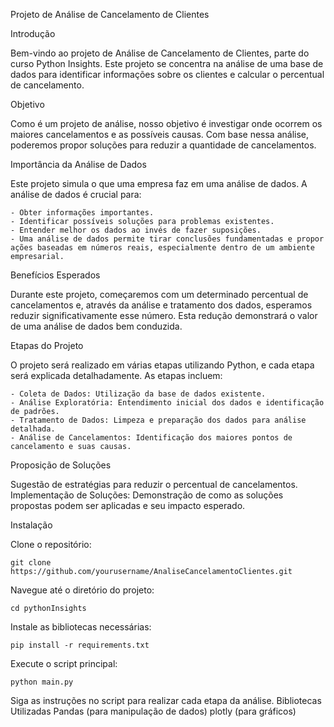 Projeto de Análise de Cancelamento de Clientes

Introdução

Bem-vindo ao projeto de Análise de Cancelamento de Clientes, parte do curso Python Insights. Este projeto se concentra na análise de uma base de dados para identificar informações sobre os clientes e calcular o percentual de cancelamento.

Objetivo

Como é um projeto de análise, nosso objetivo é investigar onde ocorrem os maiores cancelamentos e as possíveis causas. Com base nessa análise, poderemos propor soluções para reduzir a quantidade de cancelamentos.

Importância da Análise de Dados

Este projeto simula o que uma empresa faz em uma análise de dados. A análise de dados é crucial para:

    - Obter informações importantes.
    - Identificar possíveis soluções para problemas existentes.
    - Entender melhor os dados ao invés de fazer suposições.
    - Uma análise de dados permite tirar conclusões fundamentadas e propor ações baseadas em números reais, especialmente dentro de um ambiente empresarial.

Benefícios Esperados

Durante este projeto, começaremos com um determinado percentual de cancelamentos e, através da análise e tratamento dos dados, esperamos reduzir significativamente esse número. Esta redução demonstrará o valor de uma análise de dados bem conduzida.

Etapas do Projeto

O projeto será realizado em várias etapas utilizando Python, e cada etapa será explicada detalhadamente. As etapas incluem:

    - Coleta de Dados: Utilização da base de dados existente.
    - Análise Exploratória: Entendimento inicial dos dados e identificação de padrões.
    - Tratamento de Dados: Limpeza e preparação dos dados para análise detalhada.
    - Análise de Cancelamentos: Identificação dos maiores pontos de cancelamento e suas causas.

Proposição de Soluções

Sugestão de estratégias para reduzir o percentual de cancelamentos.
Implementação de Soluções: Demonstração de como as soluções propostas podem ser aplicadas e seu impacto esperado.

Instalação

Clone o repositório:

```
git clone https://github.com/yourusername/AnaliseCancelamentoClientes.git
```
Navegue até o diretório do projeto:

```
cd pythonInsights
```

Instale as bibliotecas necessárias:

```
pip install -r requirements.txt
```

Execute o script principal:

```
python main.py
```

Siga as instruções no script para realizar cada etapa da análise.
Bibliotecas Utilizadas
Pandas (para manipulação de dados)
plotly (para gráficos)
